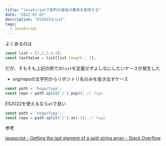 ```yaml
---
title: "JavaScriptで配列の最後の要素を取得する"
date: "2022-07-07"
description: "ES2022ならat"
tags:
  - JavaScript
---
```


よくあるのは

```javascript
const list = [1,2,3,4,5];
const lastValue = list[list.length - 1];
```

だが、そもそも上記の例での`list`を定義せずよしなにしたいケースが発生した

- org/repoの文字列からリポジトリ名のみを抜き出すケース

```javascript
const path = 'hoge/fuga';
const repo = path.split('/').pop(); // fuga
```

ES2022を使えるなら`at`で良い

```javascript
const path = 'hoge/fuga';
const repo = path.split('/').at(-1); // fuga
```

参考

[javascript - Getting the last element of a split string array - Stack Overflow](https://stackoverflow.com/questions/651563/getting-the-last-element-of-a-split-string-array)